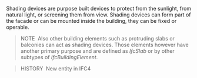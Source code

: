 Shading devices are purpose built devices to protect from the sunlight, from natural light, or screening them from view. Shading devices can form part of the facade or can be mounted inside the building, they can be fixed or operable.

> NOTE&nbsp; Also other building elements such as protruding slabs or balconies can act as shading devices. Those elements however have another primary purpose and are defined as _IfcSlab_ or by other subtypes of _IfcBuildingElement_.

> HISTORY&nbsp; New entity in IFC4
